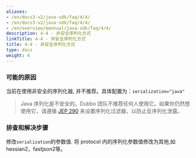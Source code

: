 ```yaml
---
aliases:
- /en/docs3-v2/java-sdk/faq/4/4/
- /en/docs3-v2/java-sdk/faq/4/4/
- /en/overview/mannual/java-sdk/faq/4/4/
description: 4-4 - 非安全序列化方式
linkTitle: 4-4 - 非安全序列化方式
title: 4-4 - 非安全序列化方式
type: docs
weight: 4
---
```







### 可能的原因

当前在使用非安全的序列化器, 并不推荐。具体配置为：`serialization="java"`

> Java 序列化是不安全的。Dubbo 团队不推荐任何人使用它。如果你仍然想使用它，请遵循 [JEP 290](https://openjdk.java.net/jeps/290) 来设置序列化过滤器，以防止反序列化泄露。

### 排查和解决步骤

修改`serialization`的参数值. 将 protocol 内的序列化参数值修改为其他,如hessian2，fastjson2等。

